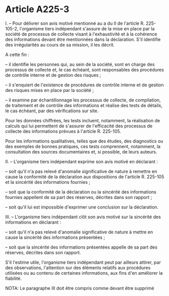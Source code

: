 # Article A225-3

I. – Pour délivrer son avis motivé mentionné au a du II de l'article R. 225-105-2, l'organisme tiers indépendant s'assure de la mise en place par la société de processus de collecte visant à l'exhaustivité et à la cohérence des informations devant être mentionnées dans la déclaration. S'il identifie des irrégularités au cours de sa mission, il les décrit.

A cette fin :

– il identifie les personnes qui, au sein de la société, sont en charge des processus de collecte et, le cas échéant, sont responsables des procédures de contrôle interne et de gestion des risques ;

– il s'enquiert de l'existence de procédures de contrôle interne et de gestion des risques mises en place par la société ;

– il examine par échantillonnage les processus de collecte, de compilation, de traitement et de contrôle des informations et réalise des tests de détails, le cas échéant, par des vérifications sur site.

Pour les données chiffrées, les tests incluent, notamment, la réalisation de calculs qui lui permettent de s'assurer de l'efficacité des processus de collecte des informations prévues à l'article R. 225-105.

Pour les informations qualitatives, telles que des études, des diagnostics ou des exemples de bonnes pratiques, ces tests comprennent, notamment, la consultation des sources documentaires et, si possible, de leurs auteurs.

II. – L'organisme tiers indépendant exprime son avis motivé en déclarant :

– soit qu'il n'a pas relevé d'anomalie significative de nature à remettre en cause la conformité de la déclaration aux dispositions de l'article R. 225-105 et la sincérité des informations fournies ;

– soit que la conformité de la déclaration ou la sincérité des informations fournies appellent de sa part des réserves, décrites dans son rapport ;

– soit qu'il lui est impossible d'exprimer une conclusion sur la déclaration.

III. – L'organisme tiers indépendant clôt son avis motivé sur la sincérité des informations en déclarant :

– soit qu'il n'a pas relevé d'anomalie significative de nature à mettre en cause la sincérité des informations présentées ;

– soit que la sincérité des informations présentées appelle de sa part des réserves, décrites dans son rapport.

S'il l'estime utile, l'organisme tiers indépendant peut par ailleurs attirer, par des observations, l'attention sur des éléments relatifs aux procédures utilisées ou au contenu de certaines informations, aux fins d'en améliorer la fiabilité.

NOTA:
Le paragraphe III doit être compris comme devant être supprimé

